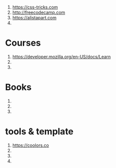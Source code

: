 

1. https://css-tricks.com
2. http://freecodecamp.com
3. https://alistapart.com
4. 

# Courses
1. https://developer.mozilla.org/en-US/docs/Learn
2. 
3. 

# Books
1.
2. 
3. 

# tools & template
1. https://coolors.co
2. 
3. 
4. 




